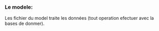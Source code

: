 ### Le modele:

Les fichier du model traite les données (tout operation efectuer avec la bases de donmer).
